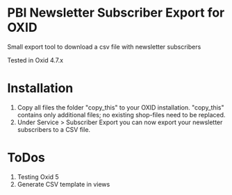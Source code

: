 PBI Newsletter Subscriber Export for OXID
=========================================

Small export tool to download a csv file with newsletter subscribers 

Tested in Oxid 4.7.x

Installation
=========================================

1. Copy all files the folder "copy_this" to your OXID installation. "copy_this" contains only additional files; no existing shop-files need to be replaced.
2. Under Service > Subscriber Export you can now export your newsletter subscribers to a CSV file.

ToDos
=========================================
1. Testing Oxid 5
2. Generate CSV template in views

